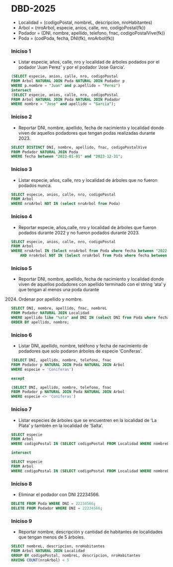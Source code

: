 # DBD-2025

- Localidad = (codigoPostal, nombreL, descripcion, nroHabitantes)
- Arbol = (nroArbol, especie, anios, calle, nro, codigoPostal(fk))
- Podador = (DNI, nombre, apellido, telefono, fnac, codigoPostalVive(fk))
- Poda = (codPoda, fecha, DNI(fk), nroArbol(fk))

### Iniciso 1

* Listar especie, años, calle, nro y localidad de árboles podados por el podador ‘Juan Perez’ y por
el podador ‘Jose Garcia’.

```sql
(SELECT especie, anios, calle, nro, codigoPostal
FROM Arbol NATURAL JOIN Poda NATURAL JOIN Podador p
WHERE p.nombre = "Juan" and p.apellido = "Perez")
intersect
(SELECT especie, anios, calle, nro, codigoPostal
FROM Arbol NATURAL JOIN Poda NATURAL JOIN Podador
WHERE nombre = "Jose" and apellido = "Garcia");
```

### Iniciso 2

* Reportar DNI, nombre, apellido, fecha de nacimiento y localidad donde viven de aquellos
podadores que tengan podas realizadas durante 2023.

```sql
SELECT DISTINCT DNI, nombre, apellido, fnac, codigoPostalVive
FROM Podador NATURAL JOIN Poda
WHERE fecha between "2023-01-01" and "2023-12-31";  
```

### Iniciso 3

* Listar especie, años, calle, nro y localidad de árboles que no fueron podados nunca.

```sql
SELECT especie, anios, calle, nro, codigoPostal
FROM Arbol
WHERE nroArbol NOT IN (select nroArbol from Poda) 
```

### Iniciso 4

* Reportar especie, años,calle, nro y localidad de árboles que fueron podados durante 2022 y no
fueron podados durante 2023.

```sql
SELECT especie, anios, calle, nro, codigoPostal
FROM Arbol
WHERE nroArbol IN (Select nroArbol from Poda where fecha between "2022-01-01" and "2022-12-31")
    AND nroArbol NOT IN (Select nroArbol from Poda where fecha between "2023-01-01" and "2023-12-31")
```

### Iniciso 5

* Reportar DNI, nombre, apellido, fecha de nacimiento y localidad donde viven de aquellos
podadores con apellido terminado con el string ‘ata’ y que tengan al menos una poda durante
2024. Ordenar por apellido y nombre.

```sql
SELECT DNI, nombre, apellido, fnac, nombreL
FROM Podador NATURAL JOIN Localidad
WHERE apellido like "%ata" and DNI IN (select DNI from Poda where fecha between  "2024-01-01" and "2024-12-31")
ORDER BY apellido, nombre;
```

### Iniciso 6

* Listar DNI, apellido, nombre, teléfono y fecha de nacimiento de podadores que solo podaron
árboles de especie ‘Coníferas’.

```sql
(SELECT DNI, apellido, nombre, telefono, fnac
FROM Podador p NATURAL JOIN Poda NATURAL JOIN Arbol
WHERE especie = 'Coniferas')

except

(SELECT DNI, apellido, nombre, telefono, fnac
FROM Podador p NATURAL JOIN Poda NATURAL JOIN Arbol
WHERE especie <> 'Coniferas')
```

### Iniciso 7

* Listar especies de árboles que se encuentren en la localidad de ‘La Plata’ y también en la localidad de ‘Salta’.

```sql
SELECT especie
FROM Arbol 
WHERE codigoPostal IN (SELECT codigoPostal FROM Localidad WHERE nombreL = 'La Plata')

intersect

SELECT especie
FROM Arbol 
WHERE codigoPostal IN (SELECT codigoPostal FROM Localidad WHERE nombreL = 'Salta')

```

### Iniciso 8

* Eliminar el podador con DNI 22234566.

```sql
DELETE FROM Poda WHERE DNI = 22234566;
DELETE FROM Podador WHERE DNI = 22234566;
```

### Iniciso 9

*  Reportar nombre, descripción y cantidad de habitantes de localidades que tengan menos de 5
árboles.

```sql
SELECT nombreL, descripcion, nroHabitantes
FROM Arbol NATURAL JOIN Localidad 
GROUP BY codigoPostal, nombreL, descripcion, nroHabitantes
HAVING COUNT(nroArbol) < 5
```
